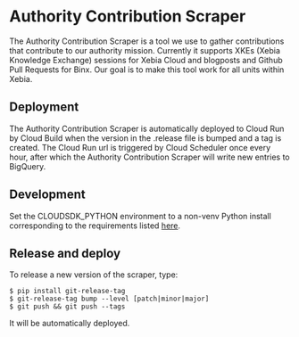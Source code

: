 # Authority Contribution Scraper

The Authority Contribution Scraper is a tool we use to gather contributions that contribute to our 
authority mission. Currently it supports XKEs (Xebia Knowledge Exchange) sessions for Xebia Cloud and 
blogposts and Github Pull Requests for Binx. Our goal is to make this tool work for all units
within Xebia.

## Deployment
The Authority Contribution Scraper is automatically deployed to Cloud Run by Cloud Build when the version
in the .release file is bumped and a tag is created. The Cloud Run url is triggered by Cloud Scheduler once
every hour, after which the Authority Contribution Scraper will write new entries to BigQuery.

## Development
Set the CLOUDSDK_PYTHON environment to a non-venv Python install corresponding to the requirements listed
[here](https://cloud.google.com/sdk/docs/install).

## Release and deploy
To release a new version of the scraper, type:

```shell
$ pip install git-release-tag
$ git-release-tag bump --level [patch|minor|major]
$ git push && git push --tags
```

It will be automatically deployed.